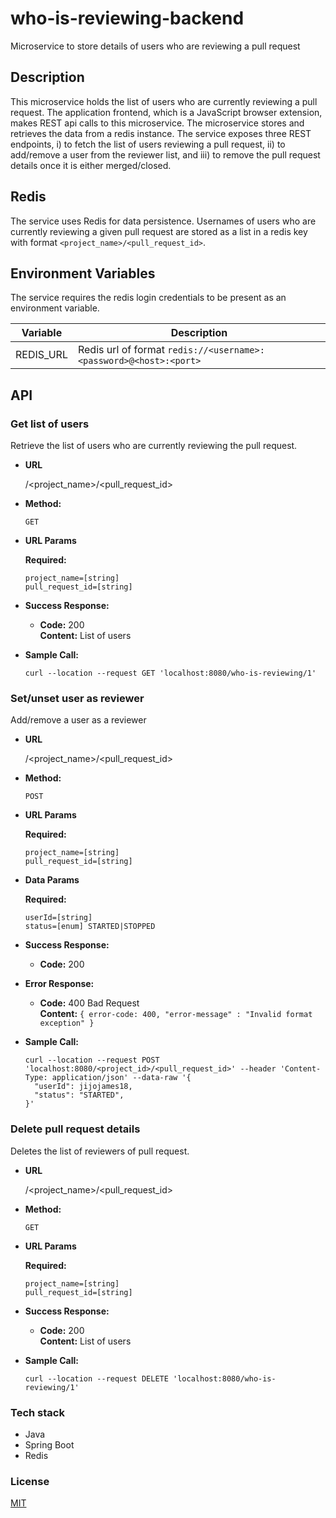 # who-is-reviewing-backend
Microservice to store details of users who are reviewing a pull request  

## Description  
This microservice holds the list of users who are currently reviewing a pull request. The application frontend, which is a JavaScript browser extension, makes REST api calls to this microservice. The microservice stores and retrieves the data from a redis instance. The service exposes three REST endpoints, i) to fetch the list of users reviewing a pull request, ii) to add/remove a user from the reviewer list, and iii) to remove the pull request details once it is either merged/closed.

## Redis
The service uses Redis for data persistence. Usernames of users who are currently reviewing a given pull request are stored as a list in a redis key with format
`<project_name>/<pull_request_id>`.

## Environment Variables
The service requires the redis login credentials to be present as an environment variable.

Variable | Description |
------|-------------|
REDIS_URL | Redis url of format `redis://<username>:<password>@<host>:<port>` |

## API
### Get list of users

Retrieve the list of users who are currently reviewing the pull request.  

* **URL**

  /<project_name>/<pull_request_id>

* **Method:**

  `GET`
  
* **URL Params**

  **Required:**
 
   `project_name=[string]`  
   `pull_request_id=[string]`

* **Success Response:**

  * **Code:** 200 <br />
    **Content:** List of users

* **Sample Call:**

  ```
  curl --location --request GET 'localhost:8080/who-is-reviewing/1'
  ```

### Set/unset user as reviewer

Add/remove a user as a reviewer

* **URL**

  /<project_name>/<pull_request_id>

* **Method:**

  `POST`

* **URL Params**

  **Required:**
 
   `project_name=[string]`  
   `pull_request_id=[string]`

* **Data Params**

  **Required:**
 
   `userId=[string]`  
   `status=[enum] STARTED|STOPPED`  

* **Success Response:**

  * **Code:** 200 <br />
 
* **Error Response:**
  * **Code:** 400 Bad Request <br />
    **Content:** `{ error-code: 400, "error-message" : "Invalid format exception" }`

* **Sample Call:**

  ```
  curl --location --request POST 'localhost:8080/<project_id>/<pull_request_id>' --header 'Content-Type: application/json' --data-raw '{
    "userId": jijojames18,
    "status": "STARTED",
  }'
  ```

### Delete pull request details

Deletes the list of reviewers of pull request.  

* **URL**

  /<project_name>/<pull_request_id>

* **Method:**

  `GET`
  
* **URL Params**

  **Required:**
 
   `project_name=[string]`  
   `pull_request_id=[string]`

* **Success Response:**

  * **Code:** 200 <br />
    **Content:** List of users

* **Sample Call:**

  ```
  curl --location --request DELETE 'localhost:8080/who-is-reviewing/1'
  ```

### Tech stack
* Java
* Spring Boot
* Redis


### License
[MIT](https://github.com/jijojames18/who-is-reviewing-backend/blob/master/LICENSE)
